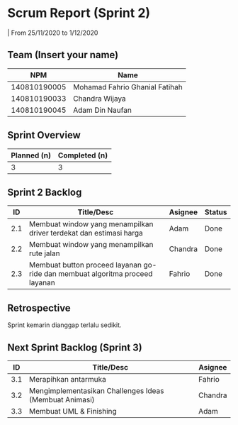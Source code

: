 # Scrum Report (Sprint 2)
| From 25/11/2020 to 1/12/2020

## Team (Insert your name)
| NPM          | Name                           |
| ------------ | ------------------------------ |
| 140810190005 | Mohamad Fahrio Ghanial Fatihah |
| 140810190033 | Chandra Wijaya                 |
| 140810190045 | Adam Din Naufan                |

## Sprint Overview
| Planned (n)   | Completed (n) |
| ------------- |-------------- |
| 3             | 3             |

## Sprint 2 Backlog

| ID  | Title/Desc                                                                   | Asignee | Status |
| --- | ---------------------------------------------------------------------------- | ------- | ------ |
| 2.1 | Membuat window yang menampilkan driver terdekat dan estimasi harga           | Adam    | Done   |
| 2.2 | Membuat window yang menampilkan rute jalan                                   | Chandra | Done   |
| 2.3 | Membuat button proceed layanan go-ride dan membuat algoritma proceed layanan | Fahrio  | Done   |

## Retrospective 

Sprint kemarin dianggap terlalu sedikit. 

## Next Sprint Backlog (Sprint 3)
| ID  | Title/Desc                                              | Asignee | 
| --- | ------------------------------------------------------- | ------- | 
| 3.1 | Merapihkan antarmuka                                    | Fahrio  |
| 3.2 | Mengimplementasikan Challenges Ideas (Membuat Animasi)  | Chandra |
| 3.3 | Membuat UML & Finishing                                 | Adam    |

